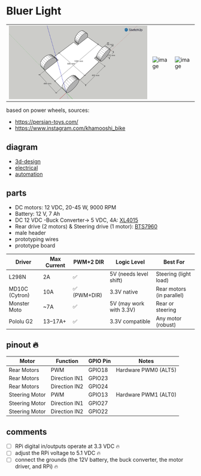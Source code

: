 # Bluer Light

| | | |
|-|-|-|
| ![image](../../diagrams/bluer-swallow/3d-design.png) | ![image](https://github.com/kamangir/assets2/blob/main/bluer-swallow/20250605_180136.jpg?raw=true) | ![image](https://github.com/kamangir/assets2/blob/main/bluer-swallow/20250608_144453.jpg?raw=true) |

based on power wheels, sources:

- https://persian-toys.com/
- https://www.instagram.com/khamooshi_bike

## diagram

- [3d-design](../../diagrams/bluer-swallow/3d-design.stl)
- [electrical](../../diagrams/bluer-swallow/electrical.svg)
- [automation](../../diagrams/bluer-swallow/automation.svg)

## parts

- DC motors: 12 VDC, 20-45 W, 9000 RPM
- Battery: 12 V, 7 Ah
- DC 12 VDC -Buck Converter-> 5 VDC, 4A: [XL4015](https://www.handsontec.com/dataspecs/module/XL4015-5A-PS.pdf)
- Rear drive (2 motors) & Steering drive (1 motor): [BTS7960](https://www.handsontec.com/dataspecs/module/BTS7960%20Motor%20Driver.pdf)
- male header
- prototyping wires 
- prototype board 

| Driver         | Max Current | PWM+2 DIR    | Logic Level             | Best For                  |
| -------------- | ----------- | ------------ | ----------------------- | ------------------------- |
| L298N          | 2A          | ✅           | 5V (needs level shift)  | Steering (light load)     |
| MD10C (Cytron) | 10A         | ✅ (PWM+DIR) | 3.3V native             | Rear motors (in parallel) |
| Monster Moto   | \~7A        | ✅           | 5V (may work with 3.3V) | Rear or steering          |
| Pololu G2      | 13–17A+     | ✅           | 3.3V compatible         | Any motor (robust)        |


## pinout 🔥

| Motor          | Function      | GPIO Pin     | Notes                |
| -------------- | ------------- | ------------ | -------------------- |
| Rear Motors    | PWM           | GPIO18       | Hardware PWM0 (ALT5) |
| Rear Motors    | Direction IN1 | GPIO23       |                      |
| Rear Motors    | Direction IN2 | GPIO24       |                      |
| Steering Motor | PWM           | GPIO13       | Hardware PWM1 (ALT0) |
| Steering Motor | Direction IN1 | GPIO27       |                      |
| Steering Motor | Direction IN2 | GPIO22       |                      |


## comments

- [ ] RPi digital in/outputs operate at 3.3 VDC 🔥
- [ ] adjust the RPi voltage to 5.1 VDC 🔥
- [ ] connect the grounds (the 12V battery, the buck converter, the motor driver, and RPi)  🔥